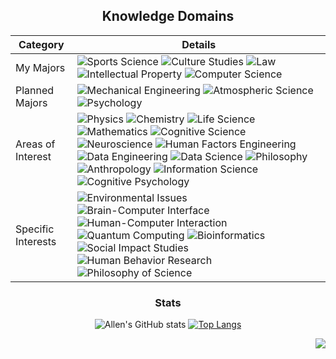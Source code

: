 <div align="center">

## Knowledge Domains
| **Category** | **Details** |
|--------------|-------------|
| My Majors | ![Sports Science](https://img.shields.io/badge/Sports%20Science-A8E1DB?style=flat-square) ![Culture Studies](https://img.shields.io/badge/Culture%20Studies-A8E1DB?style=flat-square) ![Law](https://img.shields.io/badge/Law-A8E1DB?style=flat-square) ![Intellectual Property](https://img.shields.io/badge/Intellectual%20Property-A8E1DB?style=flat-square) ![Computer Science](https://img.shields.io/badge/Computer%20Science-A8E1DB?style=flat-square) |
| Planned Majors | ![Mechanical Engineering](https://img.shields.io/badge/Mechanical%20Engineering-4285F4?style=flat-square) ![Atmospheric Science](https://img.shields.io/badge/Atmospheric%20Science-4285F4?style=flat-square) ![Psychology](https://img.shields.io/badge/Psychology-4285F4?style=flat-square) |
| Areas of Interest | ![Physics](https://img.shields.io/badge/Physics-A8E1DB?style=flat-square&color=A8E1DB) ![Chemistry](https://img.shields.io/badge/Chemistry-A8E1DB?style=flat-square&color=A8E1DB) ![Life Science](https://img.shields.io/badge/Life%20Science-A8E1DB?style=flat-square&color=A8E1DB) ![Mathematics](https://img.shields.io/badge/Mathematics-A8E1DB?style=flat-square&color=A8E1DB) ![Cognitive Science](https://img.shields.io/badge/Cognitive%20Science-4285F4?style=flat-square&color=4285F4) ![Neuroscience](https://img.shields.io/badge/Neuroscience-4285F4?style=flat-square&color=4285F4) ![Human Factors Engineering](https://img.shields.io/badge/Human%20Factors%20Engineering-4285F4?style=flat-square&color=4285F4) ![Data Engineering](https://img.shields.io/badge/Data%20Engineering-FFFFFF?style=flat-square&color=FFFFFF) ![Data Science](https://img.shields.io/badge/Data%20Science-FFFFFF?style=flat-square&color=FFFFFF) ![Philosophy](https://img.shields.io/badge/Philosophy-FFFFFF?style=flat-square&color=FFFFFF) ![Anthropology](https://img.shields.io/badge/Anthropology-FFFFFF?style=flat-square&color=FFFFFF) ![Information Science](https://img.shields.io/badge/Information%20Science-FFFFFF?style=flat-square&color=FFFFFF) ![Cognitive Psychology](https://img.shields.io/badge/Cognitive%20Psychology-FFFFFF?style=flat-square&color=FFFFFF) |
| Specific Interests | ![Environmental Issues](https://img.shields.io/badge/Environmental%20Issues-FFFFFF?style=flat-square&color=FFFFFF) ![Brain-Computer Interface](https://img.shields.io/badge/Brain--Computer%20Interface-FFFFFF?style=flat-square&color=FFFFFF) ![Human-Computer Interaction](https://img.shields.io/badge/Human--Computer%20Interaction-FFFFFF?style=flat-square&color=FFFFFF) ![Quantum Computing](https://img.shields.io/badge/Quantum%20Computing-FFFFFF?style=flat-square&color=FFFFFF) ![Bioinformatics](https://img.shields.io/badge/Bioinformatics-FFFFFF?style=flat-square&color=FFFFFF) ![Social Impact Studies](https://img.shields.io/badge/Social%20Impact%20Studies-FFFFFF?style=flat-square&color=FFFFFF) ![Human Behavior Research](https://img.shields.io/badge/Human%20Behavior%20Research-FFFFFF?style=flat-square&color=FFFFFF) ![Philosophy of Science](https://img.shields.io/badge/Philosophy%20of%20Science-FFFFFF?style=flat-square&color=FFFFFF)  |


### Stats
![Allen's GitHub stats](https://github-readme-stats.vercel.app/api?username=allenkang92&show_icons=true&theme=buefy) 
[![Top Langs](https://github-readme-stats.vercel.app/api/top-langs/?username=allenkang92&layout=donut&theme=buefy)](https://github.com/allenkang92/github-readme-stats)

</div>

<div align="right">
<img src="https://hits.seeyoufarm.com/api/count/incr/badge.svg?url=https%3A%2F%2Fgithub.com%2Fallenkang92%2Fkaggle-badge&count_bg=%23A8E1DB&title_bg=%23555555&icon=&icon_color=%23A8E1DB&title=hits&edge_flat=false">
</div>
